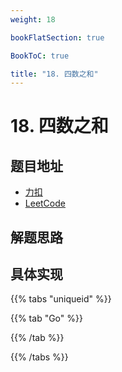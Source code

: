 ```yaml
---
weight: 18

bookFlatSection: true

BookToC: true

title: "18. 四数之和"
---
```


# 18. 四数之和

## 题目地址

+ [力扣](https://leetcode.cn/problems/4sum/)
+ [LeetCode](https://leetcode.com/problems/4sum/)

## 解题思路

## 具体实现

{{% tabs "uniqueid" %}}

{{% tab "Go" %}}

{{% /tab  %}}

{{% /tabs  %}}
